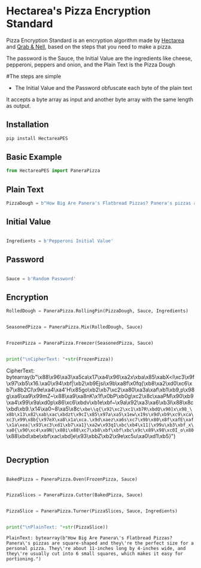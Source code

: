 
# Hectarea's Pizza Encryption Standard



Pizza Encryption Standard is an encryption algorithm made by [Hectarea](https://hectarea.netlify.app) and [Qrab & Nell](https://qrabnell.netlify.app), based on the steps that you need to make a pizza.

The password is the Sauce, the Initial Value are the ingredients like cheese, pepperoni, peppers and onion, and the Plain Text is the Pizza Dough

#The steps are simple

* The Initial Value and the Password obfuscate each byte of the plain text

It accepts a byte array as input and another byte array with the same length as output.


## Installation

```bash
pip install HectareaPES
```

## Basic Example
```python
from HectareaPES import PaneraPizza

```
## Plain Text
```python
PizzaDough = b"How Big Are Panera's Flatbread Pizzas? Panera's pizzas are square-shaped and they're the perfect size for a personal pizza. They're about 11-inches long by 4-inches wide, and they're usually cut into 6 small squares, which makes it easy for portioning."

```
## Initial Value
```python

Ingredients = b'Pepperoni Initial Value'


```
## Password
```python

Sauce = b'Random Password'


```
## Encryption
```python
RolledDough = PaneraPizza.RollingPin(PizzaDough, Sauce, Ingredients)


SeasonedPizza = PaneraPizza.Mix(RolledDough, Sauce)


FrozenPizza = PaneraPizza.Freezer(SeasonedPizza, Sauce)


print("\nCipherText: "+str(FrozenPizza))

```
CipherText: bytearray(b"\x88\x96\xa3\xa5ca\x17\xa4\x96\xa2x\xba\x85\xabX<l\xc3\x9f\x97\xb5\x16.\xa0\x94\xbf|\xb2\xb9Ejsi\x9b\xa8f\x0fq{\xb8\xa2\xd0\xc6\xb7\x8b2CI\x9e\xa4\xa4\'H\x85go\xb2\xb7\xc2\xa80\xa3a\xaf\xb1\xb9,p\x98g\xa6\xa9\x99mZ~\x88\xa9\xa8nK\x1f\x0bP\xb0g\xc2\x8c\xaaPM\x90\xb9\xa4\x99\x9a\xd0p\x86\xc6\xbdv\xb1e\xbf~\x9a\x92\xa3\xa6\xb3l\x88\x8c\xbd\xb9.\x14\xa0~8\xa5\x8c`\xbe\\q{\x92\xc2\xc1\xb7R\xbdQ\x90]x\x98_\x8b\x13\x82\xab\xac\xbdzt\x9cI\x85\x97a\xa5\x1ew\x19s\x9d\xb9\xc9\xca\xc3\x99\x8b{\x97eX\xa8\x1a\xca.\x9d\xaez\xa6s\xc7\x9b\x80\x8f\xafE\xaf\x1a\xea|\x93\xc3\xd1\xb7\xa1}\xa2w\x93q1\xbc\xb4\x11|\x99u\xb3\xbf_x\xa0{\x90\xc4\xa9N|\x80i\x88\xc7\xb8\xbf\xbf\xbc\x9c\x89\x98\xc0I_o\x80`\x88\xbd\xbe\xbf\xac\xbd]e\x93\xbbZ\xb2\x9e\xc5u\xa0\xd1\xb5}")
```

```
## Decryption
```python

BakedPizza = PaneraPizza.Oven(FrozenPizza, Sauce)


PizzaSlices = PaneraPizza.Cutter(BakedPizza, Sauce)


PizzaSlice = PaneraPizza.Turner(PizzaSlices, Sauce, Ingredients)


print("\nPlainText: "+str(PizzaSlice))
```
```
PlainText: bytearray(b"How Big Are Panera\'s Flatbread Pizzas? Panera\'s pizzas are square-shaped and they\'re the perfect size for a personal pizza. They\'re about 11-inches long by 4-inches wide, and they\'re usually cut into 6 small squares, which makes it easy for portioning.")
```
